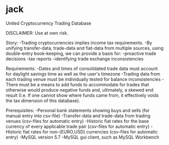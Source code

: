 # jack
United Cryptocurrency Trading Database

DISCLAIMER: Use at own risk.

Story: 
  -Trading cryptocurrencies implies income tax requirements.
  -By unifying transfer-data, trade-data and fiat-data from multiple sources, using double-entry book-keeping, we can provide a basis for:
    -proactive trade decisions
    -tax reports
    -identifying trade exchange inconsistencies
    
Requirements:
  -Dates and times of consolidated trade data must account for daylight savings time as well as the user's timezone 
  -Trading data from each trading venue must be individually tested for balance inconsistencies 
  -There must be a means to add funds to accommodate for trades that otherwise would produce negative funds and, ultimately, a skewed end result (I.e. If one cannot show where funds came from, it effectively voids the tax dimension of this database).
  
    
Prerequisites:
  -Personal bank statements showing buys and sells (for manual entry into csv-file)
  -Transfer-data and trade-data from trading venues (csv-files for automatic entry)
  -Historic fiat rates for the base currency of every applicable trade pair (csv-files for automatic entry)
  -Historic fiat rates for non-(EURO,USD) currencies (csv-files for automatic entry)
  -MySQL version 5.7
  -MySQL gui client, such as MySQL Workbench
